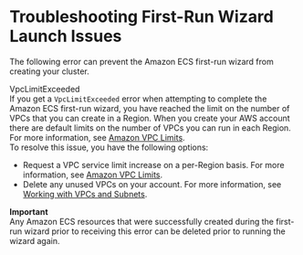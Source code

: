 # Troubleshooting First\-Run Wizard Launch Issues<a name="first-run-launch-errors"></a>

The following error can prevent the Amazon ECS first\-run wizard from creating your cluster\.

VpcLimitExceeded  
If you get a `VpcLimitExceeded` error when attempting to complete the Amazon ECS first\-run wizard, you have reached the limit on the number of VPCs that you can create in a Region\. When you create your AWS account there are default limits on the number of VPCs you can run in each Region\. For more information, see [Amazon VPC Limits](http://docs.aws.amazon.com/AmazonVPC/latest/UserGuide/amazon-vpc-limits.html)\.  
To resolve this issue, you have the following options:  
+ Request a VPC service limit increase on a per\-Region basis\. For more information, see [Amazon VPC Limits](http://docs.aws.amazon.com/AmazonVPC/latest/UserGuide/amazon-vpc-limits.html)\.
+ Delete any unused VPCs on your account\. For more information, see [Working with VPCs and Subnets](http://docs.aws.amazon.com/AmazonVPC/latest/UserGuide/working-with-vpcs.html)\.

**Important**  
Any Amazon ECS resources that were successfully created during the first\-run wizard prior to receiving this error can be deleted prior to running the wizard again\.